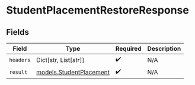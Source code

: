 # StudentPlacementRestoreResponse


## Fields

| Field                                                    | Type                                                     | Required                                                 | Description                                              |
| -------------------------------------------------------- | -------------------------------------------------------- | -------------------------------------------------------- | -------------------------------------------------------- |
| `headers`                                                | Dict[str, List[*str*]]                                   | :heavy_check_mark:                                       | N/A                                                      |
| `result`                                                 | [models.StudentPlacement](../models/studentplacement.md) | :heavy_check_mark:                                       | N/A                                                      |